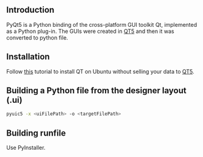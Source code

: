 ## Introduction
PyQt5 is a Python binding of the cross-platform GUI toolkit Qt, implemented as a Python plug-in.
The GUIs were created in [QT5](https://www.qt.io/) and then it was converted to python file.

## Installation
Follow [this](https://linuxways.net/ubuntu/how-to-install-qt-on-ubuntu-20-04/) tutorial to install QT on Ubuntu without selling your data to [QT5](https://www.qt.io/).

## Building a Python file from the designer layout (.ui)

```sh
pyuic5 -x <uiFilePath> -o <targetFilePath>
```

## Building runfile
Use PyInstaller.